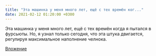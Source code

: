 ```yaml
---
title: "Эта машинка у меня много лет, ещё с тех времён ког..."
date: 2021-02-12 01:20:00 +0300
---
```


Эта машинка у меня много лет, ещё с тех времён когда я пытался в фурсьюты. Но, я узнал только сегодня, что эта штука двигается, регулируя максимальное наполнение челнока.

[Вложение](/assets/vk_photos/3/q5VTtRA96UI.jpg)
